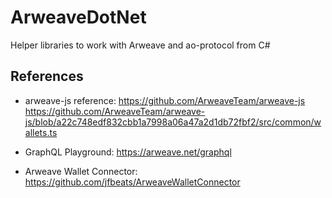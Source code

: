 # ArweaveDotNet
Helper libraries to work with Arweave and ao-protocol from C#


## References
- arweave-js reference:
https://github.com/ArweaveTeam/arweave-js
https://github.com/ArweaveTeam/arweave-js/blob/a22c748edf832cbb1a7998a06a47a2d1db72fbf2/src/common/wallets.ts

- GraphQL Playground: https://arweave.net/graphql

- Arweave Wallet Connector: https://github.com/jfbeats/ArweaveWalletConnector